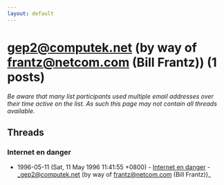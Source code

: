 ```yaml
---
layout: default
---
```


# gep2@computek.net (by way of frantz@netcom.com (Bill Frantz)) (1 posts)

_Be aware that many list participants used multiple email addresses over their time active on the list. As such this page may not contain all threads available._

## Threads

### Internet en danger
+ 1996-05-11 (Sat, 11 May 1996 11:41:55 +0800) - [Internet en danger](/archive/1996/05/fb1729e0d0ac9188f807290c4653ba6e57ab37232d0f0ef25a4576b909bec644) - _gep2@computek.net (by way of frantz@netcom.com (Bill Frantz))_

